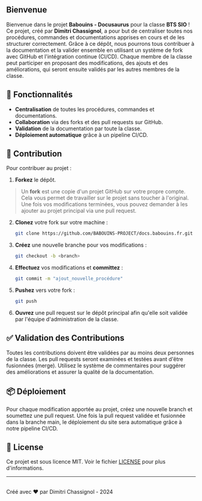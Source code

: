 ## Bienvenue

Bienvenue dans le projet **Babouins - Docusaurus** pour la classe **BTS SIO** ! Ce projet, créé par **Dimitri Chassignol**, a pour but de centraliser toutes nos procédures, commandes et documentations apprises en cours et de les structurer correctement. Grâce à ce dépôt, nous pourrons tous contribuer à la documentation et la valider ensemble en utilisant un système de fork avec GitHub et l'intégration continue (CI/CD). Chaque membre de la classe peut participer en proposant des modifications, des ajouts et des améliorations, qui seront ensuite validés par les autres membres de la classe.

## 🚀 Fonctionnalités

- **Centralisation** de toutes les procédures, commandes et documentations.
- **Collaboration** via des forks et des pull requests sur GitHub.
- **Validation** de la documentation par toute la classe.
- **Déploiement automatique** grâce à un pipeline CI/CD.

## 📝 Contribution

Pour contribuer au projet :

1. **Forkez** le dépôt. 

> Un **fork** est une copie d'un projet GitHub sur votre propre compte. Cela vous permet de travailler sur le projet sans toucher à l'original. Une fois vos modifications terminées, vous pouvez demander à les ajouter au projet principal via une pull request.

2. **Clonez** votre fork sur votre machine :
    ```bash
    git clone https://github.com/BABOUINS-PROJECT/docs.babouins.fr.git
    ```
3. **Créez** une nouvelle branche pour vos modifications :
    ```bash
    git checkout -b <branch>
    ```
4. **Effectuez** vos modifications et **committez** :
    ```bash
    git commit -m "ajout_nouvelle_procédure"
    ```
5. **Pushez** vers votre fork :
    ```bash
    git push 
    ```
6. **Ouvrez** une pull request sur le dépôt principal afin qu'elle soit validée par l'équipe d'administration de la classe.

## ✅ Validation des Contributions

Toutes les contributions doivent être validées par au moins deux personnes de la classe. Les pull requests seront examinées et testées avant d'être fusionnées (merge). Utilisez le système de commentaires pour suggérer des améliorations et assurer la qualité de la documentation.

## 📦 Déploiement

Pour chaque modification apportée au projet, créez une nouvelle branch et soumettez une pull request. Une fois la pull request validée et fusionnée dans la branche main, le déploiement du site sera automatique grâce à notre pipeline CI/CD.

## 📄 License

Ce projet est sous licence MIT. Voir le fichier [LICENSE](./LICENSE.txt) pour plus d'informations.

---

<br>
Créé avec ❤️ par Dimitri Chassignol - 2024
